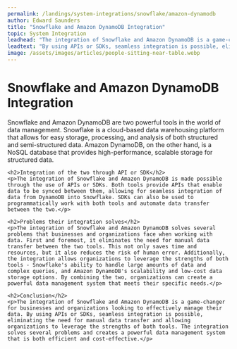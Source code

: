 ```yaml
---
permalink: /landings/system-integrations/snowflake/amazon-dynamodb
author: Edward Saunders
title: "Snowflake and Amazon DynamoDB Integration"
topic: System Integration
leadhead: "The integration of Snowflake and Amazon DynamoDB is a game-changer for businesses and organizations looking to effectively manage their data"
leadtext: "By using APIs or SDKs, seamless integration is possible, eliminating the need for manual data transfer and allowing organizations to leverage the strengths of both tools. The integration solves several problems and creates a powerful data management system that is both efficient and cost-effective."
image: /assets/images/articles/people-sitting-near-table.webp
---
```

<div class="arttext">    <h1>Snowflake and Amazon DynamoDB Integration</h1>
    <p>Snowflake and Amazon DynamoDB are two powerful tools in the world of data management. Snowflake is a cloud-based data warehousing platform that allows for easy storage, processing, and analysis of both structured and semi-structured data. Amazon DynamoDB, on the other hand, is a NoSQL database that provides high-performance, scalable storage for structured data.</p>
    
    <h2>Integration of the two through API or SDK</h2>
    <p>The integration of Snowflake and Amazon DynamoDB is made possible through the use of APIs or SDKs. Both tools provide APIs that enable data to be synced between them, allowing for seamless integration of data from DynamoDB into Snowflake. SDKs can also be used to programmatically work with both tools and automate data transfer between the two.</p>
    
    <h2>Problems their integration solves</h2>
    <p>The integration of Snowflake and Amazon DynamoDB solves several problems that businesses and organizations face when working with data. First and foremost, it eliminates the need for manual data transfer between the two tools. This not only saves time and resources, but it also reduces the risk of human error. Additionally, the integration allows organizations to leverage the strengths of both tools - Snowflake's ability to handle large amounts of data and complex queries, and Amazon DynamoDB's scalability and low-cost data storage options. By combining the two, organizations can create a powerful data management system that meets their specific needs.</p>
    
    <h2>Conclusion</h2>
    <p>The integration of Snowflake and Amazon DynamoDB is a game-changer for businesses and organizations looking to effectively manage their data. By using APIs or SDKs, seamless integration is possible, eliminating the need for manual data transfer and allowing organizations to leverage the strengths of both tools. The integration solves several problems and creates a powerful data management system that is both efficient and cost-effective.</p>
</div>